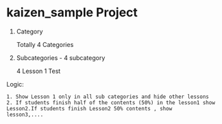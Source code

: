 # kaizen_sample Project 

1. Category

   Totally 4 Categories

2. Subcategories - 4 subcategory

   4 Lesson
   1 Test


Logic:

	1. Show Lesson 1 only in all sub categories and hide other lessons
	2. If students finish half of the contents (50%) in the lesson1 show Lesson2.If students finish Lesson2 50% contents , show 		    lesson3,....
